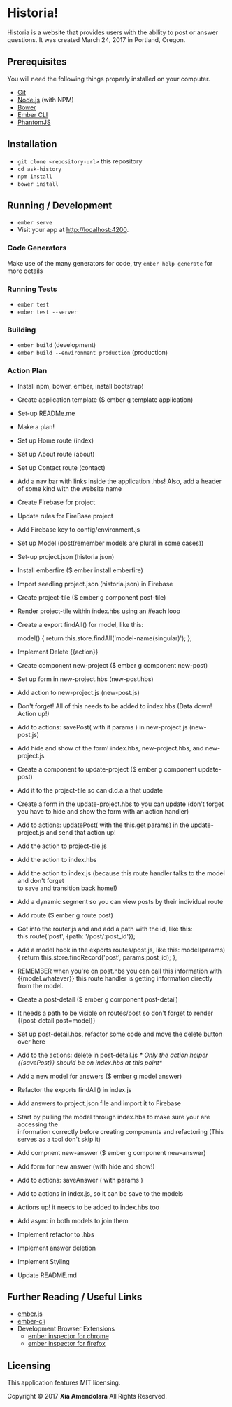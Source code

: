 # Historia!

Historia is a website that provides users with the ability to post or answer questions. It was created March 24, 2017 in Portland, Oregon.

## Prerequisites

You will need the following things properly installed on your computer.

* [Git](https://git-scm.com/)
* [Node.js](https://nodejs.org/) (with NPM)
* [Bower](https://bower.io/)
* [Ember CLI](https://ember-cli.com/)
* [PhantomJS](http://phantomjs.org/)

## Installation

* `git clone <repository-url>` this repository
* `cd ask-history`
* `npm install`
* `bower install`

## Running / Development

* `ember serve`
* Visit your app at [http://localhost:4200](http://localhost:4200).

### Code Generators

Make use of the many generators for code, try `ember help generate` for more details

### Running Tests

* `ember test`
* `ember test --server`

### Building

* `ember build` (development)
* `ember build --environment production` (production)

### Action Plan

* Install npm, bower, ember, install bootstrap!
* Create application template ($ ember g template application)
* Set-up READMe.me
* Make a plan!
* Set up Home route (index)
* Set up About route (about)
* Set up Contact route (contact)
* Add a nav bar with links inside the application .hbs! Also, add a header of some kind with
the website name
* Create Firebase for project
* Update rules for FireBase project
* Add Firebase key to config/environment.js
* Set up Model (post(remember models are plural in some cases))
* Set-up project.json (historia.json)
* Install emberfire ($ ember install emberfire)
* Import seedling project.json (historia.json) in Firebase
* Create project-tile ($ ember g component post-tile)
* Render project-tile within index.hbs using an #each loop
* Create a export findAll() for model, like this:

  model() {
    return this.store.findAll('model-name(singular)');
  },

* Implement Delete {{action}}
* Create component new-project ($ ember g component new-post)
* Set up form in new-project.hbs (new-post.hbs)
* Add action to new-project.js (new-post.js)
* Don't forget! All of this needs to be added to index.hbs (Data down! Action up!)
* Add to actions: savePost( with it params ) in new-project.js  (new-post.js)
* Add hide and show of the form! index.hbs, new-project.hbs, and new-project.js
* Create a component to update-project ($ ember g component update-post)
* Add it to the project-tile so can d.d.a.a that update
* Create a form in the update-project.hbs to you can update (don't forget you have to hide
  and show the form with an action handler)
* Add to actions: updatePost( with the this.get params) in the update-project.js and send
  that action up!
* Add the action to project-tile.js
* Add the action to index.hbs
* Add the action to index.js (because this route handler talks to the model and don't forget  
  to save and transition back home!)
* Add a dynamic segment so you can view posts by their individual route
* Add route ($ ember g route post)
* Got into the router.js and and add a path with the id, like this:
  this.route('post', {path: '/post/:post_id'});
* Add a model hook in the exports routes/post.js, like this:
  model(params) {
    return this.store.findRecord('post', params.post_id);
  },
* REMEMBER when you're on post.hbs you can call this information with {{model.whatever}} this
  route handler is getting information directly from the model.
* Create a post-detail ($ ember g component post-detail)
* It needs a path to be visible on routes/post so don't forget to render {{post-detail post=model}}
* Set up post-detail.hbs, refactor some code and move the delete button over here
* Add to the actions: delete in post-detail.js
_* Only the action helper {{savePost}} should be on index.hbs at this point*_
* Add a new model for answers ($ ember g model answer)
* Refactor the exports findAll() in index.js
* Add answers to project.json file and import it to Firebase
* Start by pulling the model through index.hbs to make sure your are accessing the  
  information correctly before creating components and refactoring (This serves as a tool don't skip it)
* Add compnent new-answer ($ ember g component new-answer)
* Add form for new answer (with hide and show!)
* Add to actions: saveAnswer ( with params )
* Add to actions in index.js, so it can be save to the models
* Actions up! it needs to be added to index.hbs too
* Add async in both models to join them
* Implement refactor to .hbs
* Implement answer deletion
* Implement Styling
* Update README.md

## Further Reading / Useful Links

* [ember.js](http://emberjs.com/)
* [ember-cli](https://ember-cli.com/)
* Development Browser Extensions
  * [ember inspector for chrome](https://chrome.google.com/webstore/detail/ember-inspector/bmdblncegkenkacieihfhpjfppoconhi)
  * [ember inspector for firefox](https://addons.mozilla.org/en-US/firefox/addon/ember-inspector/)

## Licensing
 This application features MIT licensing.

Copyright &copy; 2017 **Xia Amendolara** All Rights Reserved.
